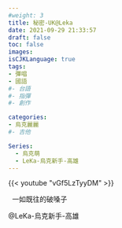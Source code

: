 ```yaml
---
#weight: 3
title: 秘密-UK@Leka
date: 2021-09-29 21:33:57
draft: false
toc: false
images:
isCJKLanguage: true
tags:
- 彈唱
- 國語
#- 台語
#- 指彈
#- 創作

categories:
- 烏克麗麗
#- 吉他

Series:
  - 烏克萌
  - LeKa-烏克新手-高雄
---
```




{{< youtube "vGf5LzTyyDM" >}}

&nbsp;
一如既往的破嗓子

@LeKa-烏克新手-高雄
